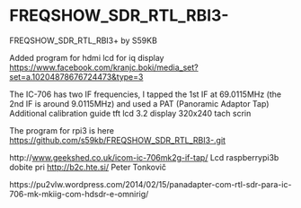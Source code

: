 # FREQSHOW_SDR_RTL_RBI3-
FREQSHOW_SDR_RTL_RBI3+ by S59KB

Added program for hdmi lcd for iq display
https://www.facebook.com/kranjc.boki/media_set?set=a.10204878676724473&type=3

The IC-706 has two IF frequencies, I tapped the 1st IF at 69.0115MHz (the 2nd IF is around 9.0115MHz) and used a PAT (Panoramic Adaptor Tap) Additional calibration guide tft lcd 3.2 display 320x240 tach scrin

The program for rpi3 is here
https://github.com/s59kb/FREQSHOW_SDR_RTL_RBI3-.git

http\://www.geekshed.co.uk/icom-ic-706mk2g-if-tap/
Lcd raspberrypi3b dobite pri http://b2c.hte.si/ Peter Tonkovič

https\://pu2vlw.wordpress.com/2014/02/15/panadapter-com-rtl-sdr-para-ic-706-mk-mkiig-com-hdsdr-e-omnirig/
